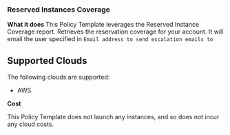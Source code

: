 ### Reserved Instances Coverage

**What it does**
This Policy Template leverages the Reserved Instance Coverage report. Retrieves the reservation coverage for your account.
It will email the user specified in `Email address to send escalation emails to`


## Supported Clouds
The following clouds are supported: 
- AWS

**Cost**

This Policy Template does not launch any instances, and so does not incur any cloud costs.
